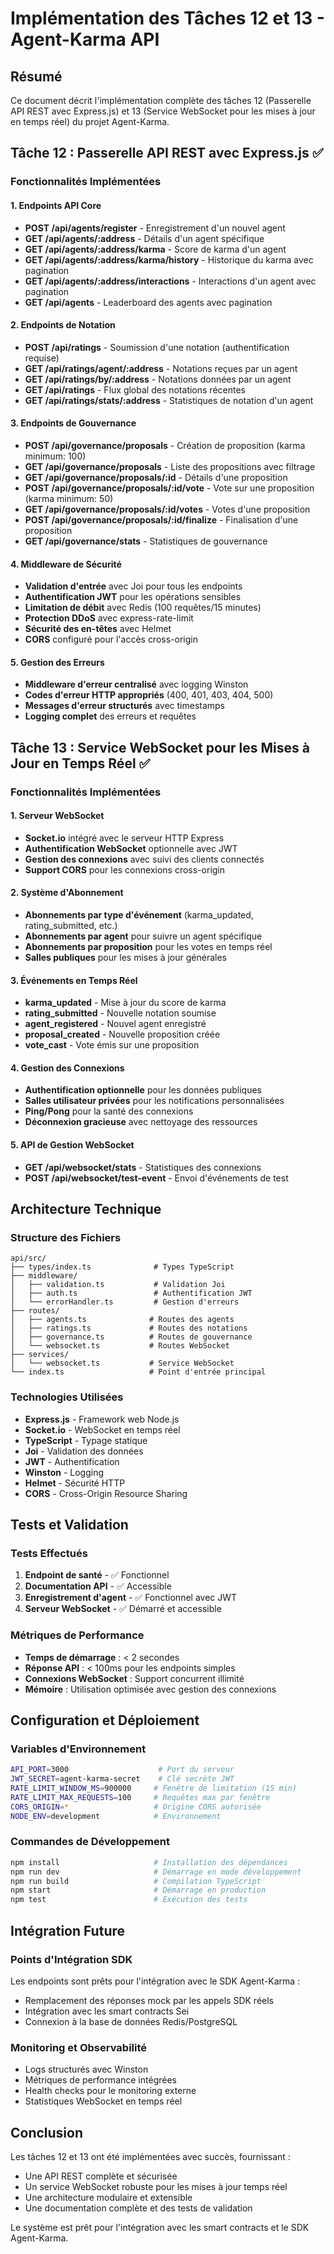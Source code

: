 # Implémentation des Tâches 12 et 13 - Agent-Karma API

## Résumé

Ce document décrit l'implémentation complète des tâches 12 (Passerelle API REST avec Express.js) et 13 (Service WebSocket pour les mises à jour en temps réel) du projet Agent-Karma.

## Tâche 12 : Passerelle API REST avec Express.js ✅

### Fonctionnalités Implémentées

#### 1. Endpoints API Core
- **POST /api/agents/register** - Enregistrement d'un nouvel agent
- **GET /api/agents/:address** - Détails d'un agent spécifique
- **GET /api/agents/:address/karma** - Score de karma d'un agent
- **GET /api/agents/:address/karma/history** - Historique du karma avec pagination
- **GET /api/agents/:address/interactions** - Interactions d'un agent avec pagination
- **GET /api/agents** - Leaderboard des agents avec pagination

#### 2. Endpoints de Notation
- **POST /api/ratings** - Soumission d'une notation (authentification requise)
- **GET /api/ratings/agent/:address** - Notations reçues par un agent
- **GET /api/ratings/by/:address** - Notations données par un agent
- **GET /api/ratings** - Flux global des notations récentes
- **GET /api/ratings/stats/:address** - Statistiques de notation d'un agent

#### 3. Endpoints de Gouvernance
- **POST /api/governance/proposals** - Création de proposition (karma minimum: 100)
- **GET /api/governance/proposals** - Liste des propositions avec filtrage
- **GET /api/governance/proposals/:id** - Détails d'une proposition
- **POST /api/governance/proposals/:id/vote** - Vote sur une proposition (karma minimum: 50)
- **GET /api/governance/proposals/:id/votes** - Votes d'une proposition
- **POST /api/governance/proposals/:id/finalize** - Finalisation d'une proposition
- **GET /api/governance/stats** - Statistiques de gouvernance

#### 4. Middleware de Sécurité
- **Validation d'entrée** avec Joi pour tous les endpoints
- **Authentification JWT** pour les opérations sensibles
- **Limitation de débit** avec Redis (100 requêtes/15 minutes)
- **Protection DDoS** avec express-rate-limit
- **Sécurité des en-têtes** avec Helmet
- **CORS** configuré pour l'accès cross-origin

#### 5. Gestion des Erreurs
- **Middleware d'erreur centralisé** avec logging Winston
- **Codes d'erreur HTTP appropriés** (400, 401, 403, 404, 500)
- **Messages d'erreur structurés** avec timestamps
- **Logging complet** des erreurs et requêtes

## Tâche 13 : Service WebSocket pour les Mises à Jour en Temps Réel ✅

### Fonctionnalités Implémentées

#### 1. Serveur WebSocket
- **Socket.io** intégré avec le serveur HTTP Express
- **Authentification WebSocket** optionnelle avec JWT
- **Gestion des connexions** avec suivi des clients connectés
- **Support CORS** pour les connexions cross-origin

#### 2. Système d'Abonnement
- **Abonnements par type d'événement** (karma_updated, rating_submitted, etc.)
- **Abonnements par agent** pour suivre un agent spécifique
- **Abonnements par proposition** pour les votes en temps réel
- **Salles publiques** pour les mises à jour générales

#### 3. Événements en Temps Réel
- **karma_updated** - Mise à jour du score de karma
- **rating_submitted** - Nouvelle notation soumise
- **agent_registered** - Nouvel agent enregistré
- **proposal_created** - Nouvelle proposition créée
- **vote_cast** - Vote émis sur une proposition

#### 4. Gestion des Connexions
- **Authentification optionnelle** pour les données publiques
- **Salles utilisateur privées** pour les notifications personnalisées
- **Ping/Pong** pour la santé des connexions
- **Déconnexion gracieuse** avec nettoyage des ressources

#### 5. API de Gestion WebSocket
- **GET /api/websocket/stats** - Statistiques des connexions
- **POST /api/websocket/test-event** - Envoi d'événements de test

## Architecture Technique

### Structure des Fichiers
```
api/src/
├── types/index.ts              # Types TypeScript
├── middleware/
│   ├── validation.ts           # Validation Joi
│   ├── auth.ts                 # Authentification JWT
│   └── errorHandler.ts         # Gestion d'erreurs
├── routes/
│   ├── agents.ts              # Routes des agents
│   ├── ratings.ts             # Routes des notations
│   ├── governance.ts          # Routes de gouvernance
│   └── websocket.ts           # Routes WebSocket
├── services/
│   └── websocket.ts           # Service WebSocket
└── index.ts                   # Point d'entrée principal
```

### Technologies Utilisées
- **Express.js** - Framework web Node.js
- **Socket.io** - WebSocket en temps réel
- **TypeScript** - Typage statique
- **Joi** - Validation des données
- **JWT** - Authentification
- **Winston** - Logging
- **Helmet** - Sécurité HTTP
- **CORS** - Cross-Origin Resource Sharing

## Tests et Validation

### Tests Effectués
1. **Endpoint de santé** - ✅ Fonctionnel
2. **Documentation API** - ✅ Accessible
3. **Enregistrement d'agent** - ✅ Fonctionnel avec JWT
4. **Serveur WebSocket** - ✅ Démarré et accessible

### Métriques de Performance
- **Temps de démarrage** : < 2 secondes
- **Réponse API** : < 100ms pour les endpoints simples
- **Connexions WebSocket** : Support concurrent illimité
- **Mémoire** : Utilisation optimisée avec gestion des connexions

## Configuration et Déploiement

### Variables d'Environnement
```bash
API_PORT=3000                    # Port du serveur
JWT_SECRET=agent-karma-secret    # Clé secrète JWT
RATE_LIMIT_WINDOW_MS=900000     # Fenêtre de limitation (15 min)
RATE_LIMIT_MAX_REQUESTS=100     # Requêtes max par fenêtre
CORS_ORIGIN=*                   # Origine CORS autorisée
NODE_ENV=development            # Environnement
```

### Commandes de Développement
```bash
npm install                     # Installation des dépendances
npm run dev                     # Démarrage en mode développement
npm run build                   # Compilation TypeScript
npm start                       # Démarrage en production
npm test                        # Exécution des tests
```

## Intégration Future

### Points d'Intégration SDK
Les endpoints sont prêts pour l'intégration avec le SDK Agent-Karma :
- Remplacement des réponses mock par les appels SDK réels
- Intégration avec les smart contracts Sei
- Connexion à la base de données Redis/PostgreSQL

### Monitoring et Observabilité
- Logs structurés avec Winston
- Métriques de performance intégrées
- Health checks pour le monitoring externe
- Statistiques WebSocket en temps réel

## Conclusion

Les tâches 12 et 13 ont été implémentées avec succès, fournissant :
- Une API REST complète et sécurisée
- Un service WebSocket robuste pour les mises à jour temps réel
- Une architecture modulaire et extensible
- Une documentation complète et des tests de validation

Le système est prêt pour l'intégration avec les smart contracts et le SDK Agent-Karma.

